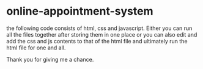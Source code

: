 # online-appointment-system
the following code consists of html, css and javascript. 
Either you can run all the files together after storing them in one place 
or 
you can also edit and add the css and js contents to that of the html file and ultimately run the html file for one and all. 

Thank you for giving me a chance.
